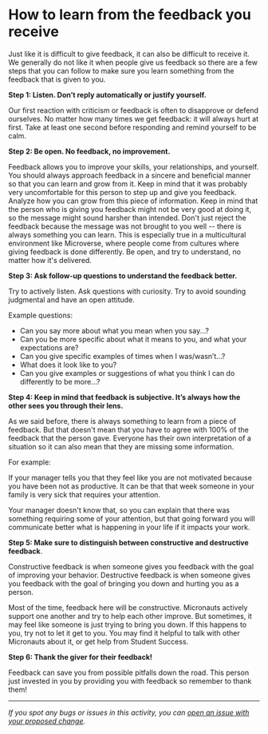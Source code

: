 # **How to learn from the feedback you receive**

Just like it is difficult to give feedback, it can also be difficult to receive it. We generally do not like it when people give us feedback so there are a few steps that you can follow to make sure you learn something from the feedback that is given to you.

**Step 1: Listen. Don’t reply automatically or justify yourself.**

Our first reaction with criticism or feedback is often to disapprove or defend ourselves. No matter how many times we get feedback: it will always hurt at first. Take at least one second before responding and remind yourself to be calm.

**Step 2: Be open. No feedback, no improvement.**

Feedback allows you to improve your skills, your relationships, and yourself. You should always approach feedback in a sincere and beneficial manner so that you can learn and grow from it. Keep in mind that it was probably very uncomfortable for this person to step up and give you feedback. Analyze how you can grow from this piece of information. Keep in mind that the person who is giving you feedback might not be very good at doing it, so the message might sound harsher than intended. Don't just reject the feedback because the message was not brought to you well -- there is always something you can learn. This is especially true in a multicultural environment like Microverse, where people come from cultures where giving feedback is done differently. Be open, and try to understand, no matter how it's delivered.

**Step 3: Ask follow-up questions to understand the feedback better.**

Try to actively listen. Ask questions with curiosity. Try to avoid sounding judgmental and have an open attitude.

Example questions:

- Can you say more about what you mean when you say...?
- Can you be more specific about what it means to you, and what your expectations are?
- Can you give specific examples of times when I was/wasn’t...?
- What does it look like to you?
- Can you give examples or suggestions of what you think I can do differently to be more...?

**Step 4: Keep in mind that feedback is subjective. It’s always how the other sees you through their lens.**

As we said before, there is always something to learn from a piece of feedback. But that doesn't mean that you have to agree with 100% of the feedback that the person gave. Everyone has their own interpretation of a situation so it can also mean that they are missing some information.

For example:

If your manager tells you that they feel like you are not motivated because you have been not as productive. It can be that that week someone in your family is very sick that requires your attention.

Your manager doesn't know that, so you can explain that there was something requiring some of your attention, but that going forward you will communicate better what is happening in your life if it impacts your work.

**Step 5: Make sure to distinguish between constructive and destructive feedback**.

Constructive feedback is when someone gives you feedback with the goal of improving your behavior. Destructive feedback is when someone gives you feedback with the goal of bringing you down and hurting you as a person.

Most of the time, feedback here will be constructive. Micronauts actively support one another and try to help each other improve. But sometimes, it may feel like someone is just trying to bring you down. If this happens to you, try not to let it get to you. You may find it helpful to talk with other Micronauts about it, or get help from Student Success.

**Step 6: Thank the giver for their feedback!**

Feedback can save you from possible pitfalls down the road. This person just invested in you by providing you with feedback so remember to thank them!

------

_If you spot any bugs or issues in this activity, you can [open an issue with your proposed change](https://github.com/microverseinc/curriculum-transversal-skills/blob/main/git-github/articles/open_issue.md)._
